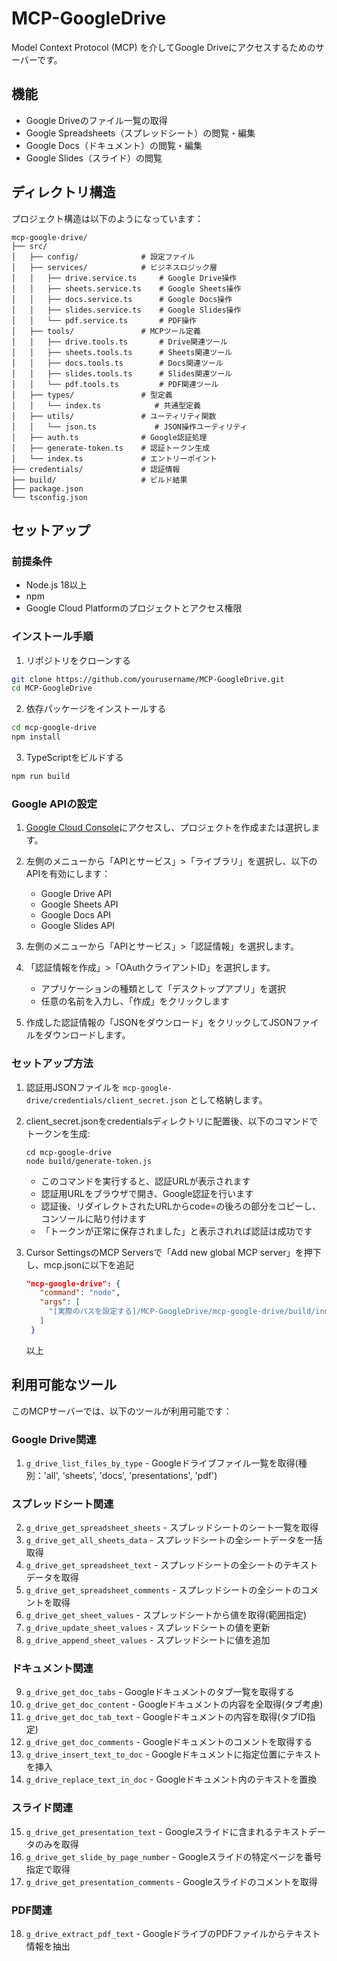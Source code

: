 # MCP-GoogleDrive

Model Context Protocol (MCP) を介してGoogle Driveにアクセスするためのサーバーです。

## 機能

- Google Driveのファイル一覧の取得
- Google Spreadsheets（スプレッドシート）の閲覧・編集
- Google Docs（ドキュメント）の閲覧・編集
- Google Slides（スライド）の閲覧

## ディレクトリ構造

プロジェクト構造は以下のようになっています：

```
mcp-google-drive/
├── src/
│   ├── config/              # 設定ファイル
│   ├── services/            # ビジネスロジック層
│   │   ├── drive.service.ts     # Google Drive操作
│   │   ├── sheets.service.ts    # Google Sheets操作
│   │   ├── docs.service.ts      # Google Docs操作
│   │   ├── slides.service.ts    # Google Slides操作
│   │   └── pdf.service.ts       # PDF操作
│   ├── tools/               # MCPツール定義
│   │   ├── drive.tools.ts       # Drive関連ツール
│   │   ├── sheets.tools.ts      # Sheets関連ツール
│   │   ├── docs.tools.ts        # Docs関連ツール
│   │   ├── slides.tools.ts      # Slides関連ツール
│   │   └── pdf.tools.ts         # PDF関連ツール
│   ├── types/               # 型定義
│   │   └── index.ts            # 共通型定義
│   ├── utils/               # ユーティリティ関数
│   │   └── json.ts             # JSON操作ユーティリティ
│   ├── auth.ts              # Google認証処理
│   ├── generate-token.ts    # 認証トークン生成
│   └── index.ts             # エントリーポイント
├── credentials/             # 認証情報
├── build/                   # ビルド結果
├── package.json
└── tsconfig.json
```


## セットアップ

### 前提条件

- Node.js 18以上
- npm
- Google Cloud Platformのプロジェクトとアクセス権限

### インストール手順

1. リポジトリをクローンする

```bash
git clone https://github.com/yourusername/MCP-GoogleDrive.git
cd MCP-GoogleDrive
```

2. 依存パッケージをインストールする

```bash
cd mcp-google-drive
npm install
```

3. TypeScriptをビルドする

```bash
npm run build
```

### Google APIの設定

1. [Google Cloud Console](https://console.cloud.google.com/)にアクセスし、プロジェクトを作成または選択します。

2. 左側のメニューから「APIとサービス」>「ライブラリ」を選択し、以下のAPIを有効にします：
   - Google Drive API
   - Google Sheets API
   - Google Docs API
   - Google Slides API

3. 左側のメニューから「APIとサービス」>「認証情報」を選択します。

4. 「認証情報を作成」>「OAuthクライアントID」を選択します。
   - アプリケーションの種類として「デスクトップアプリ」を選択
   - 任意の名前を入力し、「作成」をクリックします

5. 作成した認証情報の「JSONをダウンロード」をクリックしてJSONファイルをダウンロードします。

### セットアップ方法

1. 認証用JSONファイルを `mcp-google-drive/credentials/client_secret.json` として格納します。

2. client_secret.jsonをcredentialsディレクトリに配置後、以下のコマンドでトークンを生成:
   ```
   cd mcp-google-drive
   node build/generate-token.js
   ```
   - このコマンドを実行すると、認証URLが表示されます
   - 認証用URLをブラウザで開き、Google認証を行います
   - 認証後、リダイレクトされたURLからcode=の後ろの部分をコピーし、コンソールに貼り付けます
   - 「トークンが正常に保存されました」と表示されれば認証は成功です

3. Cursor SettingsのMCP Serversで「Add new global MCP server」を押下し、mcp.jsonに以下を追記
   ```json
   "mcp-google-drive": {
      "command": "node",
      "args": [
        "[実際のパスを設定する]/MCP-GoogleDrive/mcp-google-drive/build/index.js"
      ]
    }
   ```
   以上

## 利用可能なツール

このMCPサーバーでは、以下のツールが利用可能です：

### Google Drive関連

1. `g_drive_list_files_by_type` - Googleドライブファイル一覧を取得(種別：'all', 'sheets', 'docs', 'presentations', 'pdf')

### スプレッドシート関連

2. `g_drive_get_spreadsheet_sheets` - スプレッドシートのシート一覧を取得
3. `g_drive_get_all_sheets_data` - スプレッドシートの全シートデータを一括取得
4. `g_drive_get_spreadsheet_text` - スプレッドシートの全シートのテキストデータを取得
5. `g_drive_get_spreadsheet_comments` - スプレッドシートの全シートのコメントを取得
6. `g_drive_get_sheet_values` - スプレッドシートから値を取得(範囲指定)
7. `g_drive_update_sheet_values` - スプレッドシートの値を更新
8. `g_drive_append_sheet_values` - スプレッドシートに値を追加

### ドキュメント関連

9. `g_drive_get_doc_tabs` - Googleドキュメントのタブ一覧を取得する
10. `g_drive_get_doc_content` - Googleドキュメントの内容を全取得(タブ考慮)
11. `g_drive_get_doc_tab_text` - Googleドキュメントの内容を取得(タブID指定)
12. `g_drive_get_doc_comments` - Googleドキュメントのコメントを取得する
13. `g_drive_insert_text_to_doc` - Googleドキュメントに指定位置にテキストを挿入
14. `g_drive_replace_text_in_doc` - Googleドキュメント内のテキストを置換

### スライド関連

15. `g_drive_get_presentation_text` - Googleスライドに含まれるテキストデータのみを取得
16. `g_drive_get_slide_by_page_number` - Googleスライドの特定ページを番号指定で取得
17. `g_drive_get_presentation_comments` - Googleスライドのコメントを取得

### PDF関連

18. `g_drive_extract_pdf_text` - GoogleドライブのPDFファイルからテキスト情報を抽出
